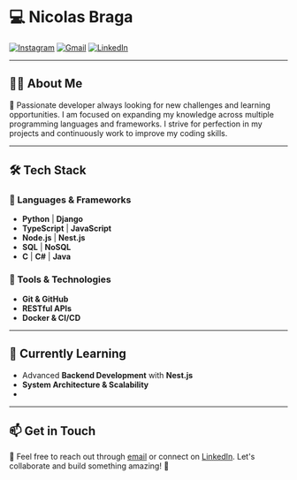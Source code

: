 # 💻 Nicolas Braga

[![Instagram](https://img.shields.io/badge/-Instagram-%23E4405F?style=for-the-badge&logo=instagram&logoColor=white)](https://instagram.com/bragxzx)
[![Gmail](https://img.shields.io/badge/-Gmail-%23D14836?style=for-the-badge&logo=gmail&logoColor=white)](mailto:devnicolas.work@gmail.com)
[![LinkedIn](https://img.shields.io/badge/-LinkedIn-%230077B5?style=for-the-badge&logo=linkedin&logoColor=white)](https://www.linkedin.com/in/nicolas-braga-104815252/)

---

## 👨‍💻 About Me

🚀 Passionate developer always looking for new challenges and learning opportunities. I am focused on expanding my knowledge across multiple programming languages and frameworks. I strive for perfection in my projects and continuously work to improve my coding skills.

---

## 🛠 Tech Stack

### 🚀 Languages & Frameworks
- **Python** | **Django**
- **TypeScript** | **JavaScript**
- **Node.js** | **Nest.js**
- **SQL** | **NoSQL**
- **C** | **C#** | **Java**

### 🔧 Tools & Technologies
- **Git & GitHub**
- **RESTful APIs**
- **Docker & CI/CD**

---

## 🌱 Currently Learning

- Advanced **Backend Development** with **Nest.js**
- **System Architecture & Scalability**
- 
---

## 📫 Get in Touch
📩 Feel free to reach out through [email](mailto:devnicolas.work@gmail.com) or connect on [LinkedIn](https://www.linkedin.com/in/nicolas-braga-104815252/). Let's collaborate and build something amazing! 🚀

